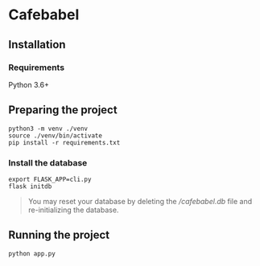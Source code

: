 # Cafebabel


## Installation


### Requirements

Python 3.6+


## Preparing the project

```
python3 -m venv ./venv
source ./venv/bin/activate
pip install -r requirements.txt
```

### Install the database

```
export FLASK_APP=cli.py
flask initdb
```

> You may reset your database by deleting the _/cafebabel.db_ file and
re-initializing the database.


## Running the project

```
python app.py
```
